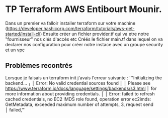 # TP Terraform AWS Entibourt Mounir.

Dans un premier va falloir installer terraform sur votre machine (https://developer.hashicorp.com/terraform/tutorials/aws-get-started/install-cli)
Ensuite créer un fichier provider.tf qui va etre notre "fournisseur" nos clés d'accès etc
Créés le fichier main.tf dans lequel on va declarer nos configuration pour créer notre instace avec un groupe security et un vpc

## Problèmes recontrés

Lorsque je faisais un terraform init j'avais l'erreur suivante :
'''Initializing the backend...
╷
│ Error: No valid credential sources found
│
│ Please see https://www.terraform.io/docs/language/settings/backends/s3.html
│ for more information about providing credentials.
│
│ Error: failed to refresh cached credentials, no EC2 IMDS role found, operation error ec2imds: GetMetadata, exceeded maximum number of attempts, 3, request send    
│ failed,'''
